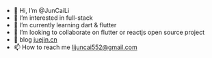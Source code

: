 - 👋 Hi, I’m @JunCaiLi
- 👀 I’m interested in full-stack
- 🌱 I’m currently learning dart & flutter
- 💞️ I’m looking to collaborate on flutter or reactjs open source project
- 💬 blog [juejin.cn](https://juejin.cn/user/211522351275271/posts)
- 📫 How to reach me lijuncai552@gmail.com
<!---
JunCaiLi/JunCaiLi is a ✨ special ✨ repository because its `README.md` (this file) appears on your GitHub profile.
You can click the Preview link to take a look at your changes.
--->
